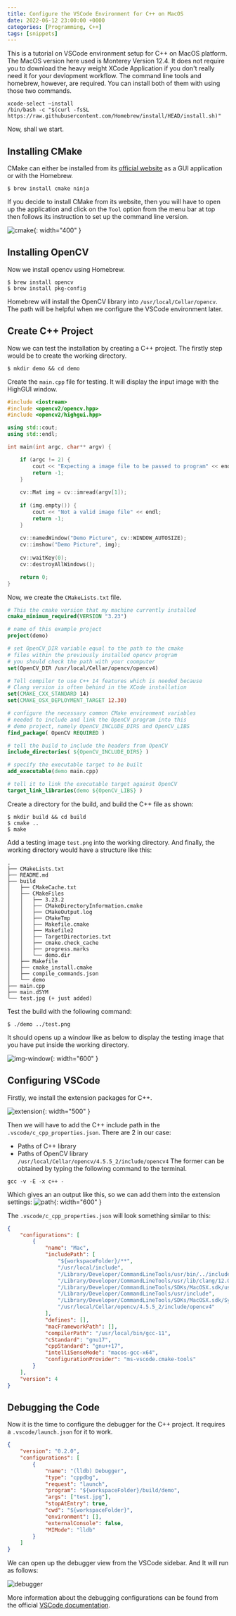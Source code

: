 ```yaml
---
title: Configure the VSCode Environment for C++ on MacOS
date: 2022-06-12 23:00:00 +0000
categories: [Programming, C++]
tags: [snippets]
---
```


This is a tutorial on VSCode environment setup for C++ on MacOS platform. The MacOS version here used is Monterey Version 12.4.  It does not require you to download the heavy weight XCode Application if you don't really need it for your devlopment workflow. The command line tools and homebrew, however, are required. You can install both of them with using those two commands.
```shell
xcode-select –install
/bin/bash -c "$(curl -fsSL https://raw.githubusercontent.com/Homebrew/install/HEAD/install.sh)"
```
Now, shall we start.


## Installing CMake
CMake can either be installed from its [official website](https://cmake.org/download/) as a GUI application or with the Homebrew.
```shell
$ brew install cmake ninja
```
If you decide to install CMake from its website, then you will have to open up the application and click on the `Tool` option from the menu bar at top then follows its instruction to set up the command line version.

![cmake](/assets/img/resources/20220613_imgs/cmake.png){: width="400" }

## Installing OpenCV
Now we install opencv using Homebrew.
```shell
$ brew install opencv
$ brew install pkg-config
```
Homebrew will install the OpenCV library into `/usr/local/Cellar/opencv`. The path will be helpful when we configure the VSCode environment later.

## Create C++ Project
Now we can test the installation by creating a C++ project. The firstly step would be to create the working directory.
```shell
$ mkdir demo && cd demo
```

Create the `main.cpp` file for testing. It will display the input image with the HighGUI window.
```cpp
#include <iostream>
#include <opencv2/opencv.hpp>
#include <opencv2/highgui.hpp>

using std::cout;
using std::endl;

int main(int argc, char** argv) {

    if (argc != 2) {
        cout << "Expecting a image file to be passed to program" << endl;
        return -1;
    }
    
    cv::Mat img = cv::imread(argv[1]);
    
    if (img.empty()) {
        cout << "Not a valid image file" << endl;
        return -1;
    }
    
    cv::namedWindow("Demo Picture", cv::WINDOW_AUTOSIZE);
    cv::imshow("Demo Picture", img);
    
    cv::waitKey(0);
    cv::destroyAllWindows();

    return 0;
}
```

Now, we create the `CMakeLists.txt` file.
```cmake
# This the cmake version that my machine currently installed
cmake_minimum_required(VERSION "3.23")

# name of this example project
project(demo)

# set OpenCV_DIR variable equal to the path to the cmake
# files within the previously installed opencv program
# you should check the path with your coomputer
set(OpenCV_DIR /usr/local/Cellar/opencv/opencv4)

# Tell compiler to use C++ 14 features which is needed because
# Clang version is often behind in the XCode installation
set(CMAKE_CXX_STANDARD 14)
set(CMAKE_OSX_DEPLOYMENT_TARGET 12.30)

# configure the necessary common CMake environment variables
# needed to include and link the OpenCV program into this
# demo project, namely OpenCV_INCLUDE_DIRS and OpenCV_LIBS
find_package( OpenCV REQUIRED )

# tell the build to include the headers from OpenCV
include_directories( ${OpenCV_INCLUDE_DIRS} )

# specify the executable target to be built
add_executable(demo main.cpp)

# tell it to link the executable target against OpenCV
target_link_libraries(demo ${OpenCV_LIBS} )
```

Create a directory for the build, and build the C++ file as shown:
```shell
$ mkdir build && cd build
$ cmake ..
$ make
```

Add a testing image `test.png` into the working directory. And finally, the working directory would have a structure like this:
```
.
├── CMakeLists.txt
├── README.md
├── build
│   ├── CMakeCache.txt
│   ├── CMakeFiles
│   │   ├── 3.23.2
│   │   ├── CMakeDirectoryInformation.cmake
│   │   ├── CMakeOutput.log
│   │   ├── CMakeTmp
│   │   ├── Makefile.cmake
│   │   ├── Makefile2
│   │   ├── TargetDirectories.txt
│   │   ├── cmake.check_cache
│   │   ├── progress.marks
│   │   └── demo.dir
│   ├── Makefile
│   ├── cmake_install.cmake
│   ├── compile_commands.json
│   └── demo
├── main.cpp
├── main.dSYM
└── test.jpg (+ just added)
```

Test the build with the following command:
```shell
$ ./demo ../test.png
```
It should opens up a window like as below to display the testing image that you have put inside the working directory.

![img-window](/assets/img/resources/20220613_imgs/img_window.png){: width="600" }

## Configuring VSCode
Firstly, we install the extension packages for C++.

![extension](/assets/img/resources/20220613_imgs/extension.png){: width="500" }

Then we will have to add the C++ include path in the `.vscode/c_cpp_properties.json`. There are 2 in our case:
- Paths of C++ library
- Paths of OpenCV library `/usr/local/Cellar/opencv/4.5.5_2/include/opencv4`
The former can be obtained by typing the following command to the terminal.
```shell
gcc -v -E -x c++ -
```

Which gives an an output like this, so we can add them into the extension settings:
![path](/assets/img/resources/20220613_imgs/path.png){: width="600" }

The `.vscode/c_cpp_properties.json` will look something similar to this:
```json
{
    "configurations": [
        {
            "name": "Mac",
            "includePath": [
                "${workspaceFolder}/**",
                "/usr/local/include",
                "/Library/Developer/CommandLineTools/usr/bin/../include/c++/v1",
                "/Library/Developer/CommandLineTools/usr/lib/clang/12.0.0/include",
                "/Library/Developer/CommandLineTools/SDKs/MacOSX.sdk/usr/include",
                "/Library/Developer/CommandLineTools/usr/include",
                "/Library/Developer/CommandLineTools/SDKs/MacOSX.sdk/System/Library/Frameworks",
                "/usr/local/Cellar/opencv/4.5.5_2/include/opencv4"
            ],
            "defines": [],
            "macFrameworkPath": [],
            "compilerPath": "/usr/local/bin/gcc-11",
            "cStandard": "gnu17",
            "cppStandard": "gnu++17",
            "intelliSenseMode": "macos-gcc-x64",
            "configurationProvider": "ms-vscode.cmake-tools"
        }
    ],
    "version": 4
}

```

## Debugging the Code
Now it is the time to configure the debugger for the C++ project. It requires a `.vscode/launch.json` for it to work.
```json
{
    "version": "0.2.0",
    "configurations": [
        {
            "name": "(lldb) Debugger",
            "type": "cppdbg",
            "request": "launch",
            "program": "${workspaceFolder}/build/demo",
            "args": ["test.jpg"],
            "stopAtEntry": true,
            "cwd": "${workspaceFolder}",
            "environment": [],
            "externalConsole": false,
            "MIMode": "lldb"
        }
    ]
}
```

We can open up the debugger view from the VSCode sidebar. And It will run as follows:

![debugger](/assets/img/resources/20220613_imgs/debugger.png)

More information about the debugging configurations can be found from the official [VSCode documentation](https://code.visualstudio.com/docs/cpp/config-clang-mac#_customize-debugging-with-launchjson).
